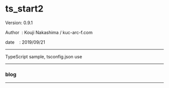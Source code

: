 ﻿# ts_start2

 Version: 0.9.1

 Author  : Kouji Nakashima / kuc-arc-f.com

 date    : 2019/09/21

***
TypeScript sample, tsconfig.json use

***
### blog

***

